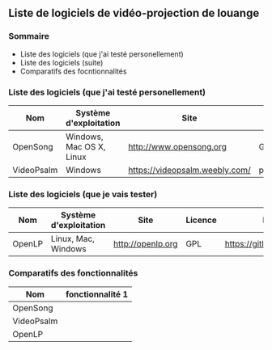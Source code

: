 ## Liste de logiciels de vidéo-projection de louange

### Sommaire
- Liste des logiciels (que j'ai testé personellement)
- Liste des logiciels (suite)
- Comparatifs des focntionnalités

### Liste des logiciels (que j'ai testé personellement)

| Nom | Système d'exploitation | Site | Licence | Dépôt |
|-----|------------------------|------|---------|--------------------|
| OpenSong | Windows, Mac OS X, Linux | http://www.opensong.org | GPL | https://sourceforge.net/projects/opensong/ |
| VideoPsalm | Windows | https://videopsalm.weebly.com/ | propriétairee | ? |

### Liste des logiciels (que je vais tester)

| Nom | Système d'exploitation | Site | Licence | Dépôt |
|-----|------------------------|------|---------|--------------------|
| OpenLP | Linux, Mac, Windows | http://openlp.org | GPL | https://gitlab.com/openlp/ |

### Comparatifs des fonctionnalités

| Nom | fonctionnalité 1 |
|-----|------|
| OpenSong |  |
| VideoPsalm |  |
| OpenLP | |
